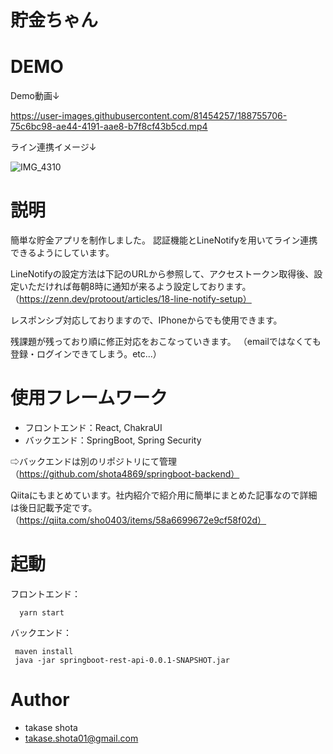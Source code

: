 # 貯金ちゃん


# DEMO
Demo動画↓

https://user-images.githubusercontent.com/81454257/188755706-75c6bc98-ae44-4191-aae8-b7f8cf43b5cd.mp4

ライン連携イメージ↓

![IMG_4310](https://user-images.githubusercontent.com/81454257/188752491-96da5ead-7b30-484d-a987-1486d602600b.PNG)


# 説明
簡単な貯金アプリを制作しました。
認証機能とLineNotifyを用いてライン連携できるようにしています。

LineNotifyの設定方法は下記のURLから参照して、アクセストークン取得後、設定いただければ毎朝8時に通知が来るよう設定しております。
 （https://zenn.dev/protoout/articles/18-line-notify-setup）
 
 レスポンシブ対応しておりますので、IPhoneからでも使用できます。
 
 残課題が残っており順に修正対応をおこなっていきます。
 （emailではなくても登録・ログインできてしまう。etc...）
 
# 使用フレームワーク
 - フロントエンド：React, ChakraUI
 - バックエンド：SpringBoot, Spring Security
 
 ⇨バックエンドは別のリポジトリにて管理（https://github.com/shota4869/springboot-backend）
  
  Qiitaにもまとめています。社内紹介で紹介用に簡単にまとめた記事なので詳細は後日記載予定です。（https://qiita.com/sho0403/items/58a6699672e9cf58f02d）
  
# 起動
フロントエンド：　
```
  yarn start
```
バックエンド：
```
 maven install
 java -jar springboot-rest-api-0.0.1-SNAPSHOT.jar
```

# Author
* takase shota
* takase.shota01@gmail.com
